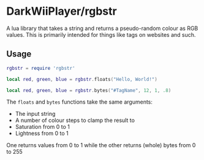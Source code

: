 # DarkWiiPlayer/rgbstr

A lua library that takes a string and returns a pseudo-random colour as RGB
values. This is primarily intended for things like tags on websites and such.

## Usage

```lua
rgbstr = require 'rgbstr'

local red, green, blue = rgbstr.floats("Hello, World!")

local red, green, blue = rgbstr.bytes("#TagName", 12, 1, .8)
```

The `floats` and `bytes` functions take the same arguments:

* The input string
* A number of colour steps to clamp the result to
* Saturation from 0 to 1
* Lightness from 0 to 1

One returns values from 0 to 1 while the other returns (whole) bytes from 0 to 255
